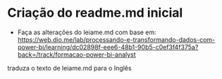 # Criação do readme.md inicial

- Faça as alterações do leiame.md com base em: https://web.dio.me/lab/processando-e-transformando-dados-com-power-bi/learning/dc02898f-eee6-48b1-90b5-c0ef3f4f375a?back=/track/formacao-power-bi-analyst

traduza o texto de leiame.md para o Inglês
